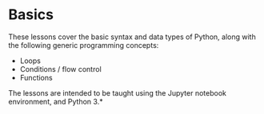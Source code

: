 # Basics

These lessons cover the basic syntax and data types of Python, along with the following generic programming concepts:

* Loops
* Conditions / flow control
* Functions

The lessons are intended to be taught using the Jupyter notebook environment, and Python 3.* 
